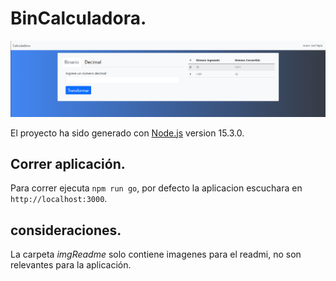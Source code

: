 # BinCalculadora.
![Imagen de la aplicación](https://github.com/JoelTapia99/BinCalculadora/blob/master/imgReamde/app.png)

El proyecto ha sido generado con [Node.js](https://nodejs.org/es/) version 15.3.0.

## Correr aplicación.

Para correr ejecuta `npm run go`, por defecto la aplicacion escuchara en `http://localhost:3000`.

## consideraciones.

La carpeta *imgReadme* solo contiene imagenes para el readmi, no son relevantes para la aplicación.
